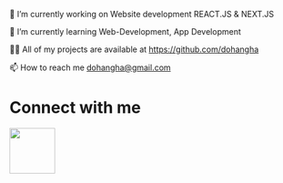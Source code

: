 🔭 I’m currently working on Website development REACT.JS & NEXT.JS 

🌱 I’m currently learning Web-Development, App Development

👨‍💻 All of my projects are available at https://github.com/dohangha

📫 How to reach me dohangha@gmail.com

<h1> Connect with me </h1>
<a href="wa.link/397g1t"><img src="https://encrypted-tbn0.gstatic.com/images?q=tbn:ANd9GcTD2PgNK93bkHNtMrufeVyNlNoqZmai5MII0A&s" width="80px"></a>
